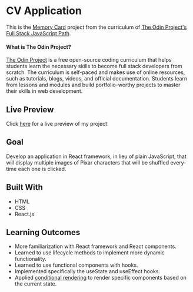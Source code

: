 # CV Application

This is the [Memory Card](https://www.theodinproject.com/paths/full-stack-javascript/courses/javascript/lessons/memory-card) project from the curriculum of [The Odin Project's Full Stack JavaScript Path](https://www.theodinproject.com/paths/full-stack-javascript/courses/javascript).

#### What is The Odin Project?

[The Odin Project](https://www.theodinproject.com/about) is a free open-source coding curriculum that helps students learn the necessary skills to become full stack developers from scratch. The curriculum is self-paced and makes use of online resources, such as tutorials, blogs, videos, and official documentation. Students learn from lessons and modules and build portfolio-worthy projects to master their skills in web development.

## Live Preview

Click [here](https://cineonizer.github.io/memory-card/) for a live preview of my project.

## Goal

Develop an application in React framework, in lieu of plain JavaScript, that will display multiple images of Pixar characters that will be shuffled every-time each one is clicked.

## Built With

* HTML
* CSS
* React.js

## Learning Outcomes

* More familiarization with React framework and React components.
* Learned to use lifecycle methods to implement more dynamic functionality.
* Learned to use functional components with hooks.
* Implemented specifically the useState and useEffect hooks.
* Applied [conditional rendering](https://reactjs.org/docs/conditional-rendering.html) to render specific components based on the current state.
